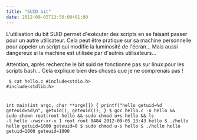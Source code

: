 ```yaml
---
title: "SUID bit"
date: 2012-09-05T13:50:00+01:00
---
```

L'utilisation du bit SUID permet d'exécuter des scripts en se faisant passer pour un autre utilisateur. Cela peut être pratique sur sa machine personnelle pour appeler un script qui modifie la luminosité de l'écran... Mais aussi dangereux si la machine est utilisée par d'autres utilisateurs...

Attention, après recherche le bit suid ne fonctionne pas sur linux pour les scripts bash... Cela explique bien des choses que je ne comprenais pas !  <code><pre>
$ cat hello.c
#include<stdio.h>
#include<stdlib.h>

int main(int argc, char **argv[]) {
  printf("hello getuid=%d geteuid=%d\n", getuid(), geteuid());
}
$ gcc hello.c -o hello && sudo chown root:root hello && sudo chmod u+s hello && ls -l hello
-rwsr-xr-x 1 root root 8484 2012-09-05 13:43 hello
$ ./hello 
hello getuid=1000 geteuid=0
$ sudo chmod u-s hello
$ ./hello 
hello getuid=1000 geteuid=1000
</pre></code> 
